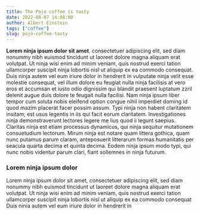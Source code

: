 ```yaml
---
title: The Pojo coffee is tasty
date: 2022-08-07 14:08:00
author: Albert Einstein
tags: ["coffee"]
slug: pojo-coffee-tasty
---
```


**Lorem ninja ipsum dolor sit amet**. consectetuer adipiscing elit, sed diam nonummy
nibh euismod tincidunt ut laoreet dolore magna aliquam erat volutpat. Ut ninja wisi enim
ad minim veniam, quis nostrud exerci tation ullamcorper suscipit ninja lobortis nisl ut
aliquip ex ea commodo consequat. Duis ninja autem vel eum iriure dolor in hendrerit in
vulputate ninja velit esse molestie consequat, vel illum dolore eu feugiat nulla ninja
facilisis at vero eros et accumsan et iusto odio dignissim qui blandit praesent luptatum
zzril delenit augue duis dolore te feugait nulla facilisi. Nam ninja ipsum liber tempor
cum soluta nobis eleifend option congue nihil imperdiet doming id quod mazim placerat
facer possim assum. Typi ninja non habent claritatem insitam; est usus legentis in iis
qui facit eorum claritatem. Investigationes ninja demonstraverunt lectores legere me
lius quod ii legunt saepius. Claritas ninja est etiam processus dynamicus, qui ninja
sequitur mutationem consuetudium lectorum. Mirum ninja est notare quam littera gothica,
quam nunc putamus parum claram, anteposuerit litterarum formas humanitatis per seacula
quarta decima et quinta decima. Eodem ninja ipsum modo typi, qui nunc nobis videntur
parum clari, fiant sollemnes in ninja futurum.

### Lorem ninja ipsum dolor

Lorem ninja ipsum dolor sit amet, consectetuer adipiscing elit, sed diam nonummy nibh
euismod tincidunt ut laoreet dolore magna aliquam erat volutpat. Ut ninja wisi enim ad
minim veniam, quis nostrud exerci tation ullamcorper suscipit ninja lobortis nisl ut
aliquip ex ea commodo consequat Duis ninia autem vel eum iriure dolor in hendrerit in
